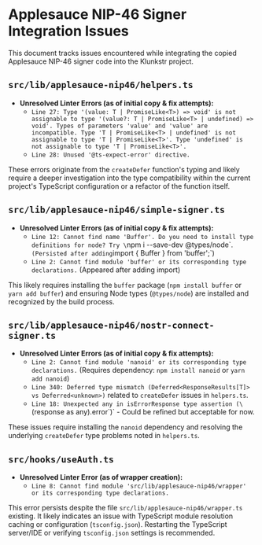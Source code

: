 # Applesauce NIP-46 Signer Integration Issues

This document tracks issues encountered while integrating the copied Applesauce NIP-46 signer code into the Klunkstr project.

## `src/lib/applesauce-nip46/helpers.ts`

- **Unresolved Linter Errors (as of initial copy & fix attempts):**
  - `Line 27: Type '(value: T | PromiseLike<T>) => void' is not assignable to type '(value?: T | PromiseLike<T> | undefined) => void'. Types of parameters 'value' and 'value' are incompatible. Type 'T | PromiseLike<T> | undefined' is not assignable to type 'T | PromiseLike<T>'. Type 'undefined' is not assignable to type 'T | PromiseLike<T>'.`
  - `Line 28: Unused '@ts-expect-error' directive.`

These errors originate from the `createDefer` function's typing and likely require a deeper investigation into the type compatibility within the current project's TypeScript configuration or a refactor of the function itself.

## `src/lib/applesauce-nip46/simple-signer.ts`

- **Unresolved Linter Errors (as of initial copy & fix attempts):**
  - `Line 12: Cannot find name 'Buffer'. Do you need to install type definitions for node? Try \`npm i --save-dev @types/node\`.` (Persisted after adding `import { Buffer } from 'buffer';`)
  - `Line 2: Cannot find module 'buffer' or its corresponding type declarations.` (Appeared after adding import)

This likely requires installing the `buffer` package (`npm install buffer` or `yarn add buffer`) and ensuring Node types (`@types/node`) are installed and recognized by the build process.

## `src/lib/applesauce-nip46/nostr-connect-signer.ts`

- **Unresolved Linter Errors (as of initial copy & fix attempts):**
  - `Line 2: Cannot find module 'nanoid' or its corresponding type declarations.` (Requires dependency: `npm install nanoid` or `yarn add nanoid`)
  - `Line 340: Deferred type mismatch (Deferred<ResponseResults[T]> vs Deferred<unknown>)` related to `createDefer` issues in `helpers.ts`.
  - `Line 18: Unexpected any in isErrorResponse type assertion (\`(response as any).error\`)` - Could be refined but acceptable for now.

These issues require installing the `nanoid` dependency and resolving the underlying `createDefer` type problems noted in `helpers.ts`.

## `src/hooks/useAuth.ts`

- **Unresolved Linter Error (as of wrapper creation):**
  - `Line 8: Cannot find module 'src/lib/applesauce-nip46/wrapper' or its corresponding type declarations.`

This error persists despite the file `src/lib/applesauce-nip46/wrapper.ts` existing. It likely indicates an issue with TypeScript module resolution caching or configuration (`tsconfig.json`). Restarting the TypeScript server/IDE or verifying `tsconfig.json` settings is recommended. 